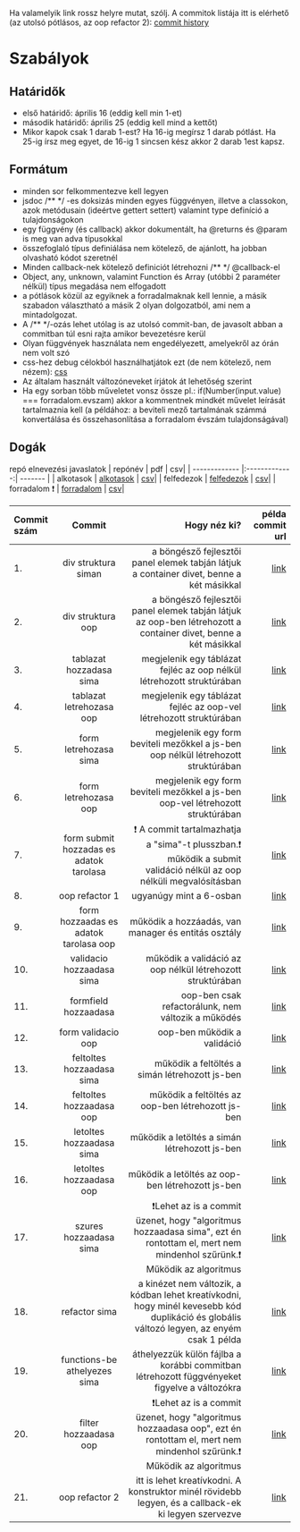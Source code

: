 Ha valamelyik link rossz helyre mutat, szólj. A commitok listája itt is elérhető (az utolsó pótlásos, az oop refactor 2):
[commit history](https://github.com/gomszab/jav_ref2/commits/main/)

# Szabályok
## Határidők
- első határidő: április 16 (eddig kell min 1-et)
- második határidő: április 25 (eddig kell mind a kettőt)
- Mikor kapok csak 1 darab 1-est? Ha 16-ig megírsz 1 darab pótlást. Ha 25-ig írsz meg egyet, de 16-ig 1 sincsen kész akkor 2 darab 1est kapsz.

## Formátum
- minden sor felkommentezve kell legyen
- jsdoc /** */ -es doksizás minden egyes függvényen, illetve a classokon, azok metódusain (ideértve gettert settert) valamint type definíció a tulajdonságokon
- egy függvény (és callback) akkor dokumentált, ha @returns és @param is meg van adva típusokkal
- összefoglaló típus definiálása nem kötelező, de ajánlott, ha jobban olvasható kódot szeretnél
- Minden callback-nek kötelező definiciót létrehozni /** */ @callback-el
- Object, any, unknown, valamint Function és Array (utóbbi 2 paraméter nélkül) típus megadása nem elfogadott
- a pótlások közül az egyiknek a forradalmaknak kell lennie, a másik szabadon választható a másik 2 olyan dolgozatból, ami nem a mintadolgozat.
- A /** */-ozás lehet utólag is az utolsó commit-ban, de javasolt abban a commitban túl esni rajta amikor bevezetésre kerül
- Olyan függvények használata nem engedélyezett, amelyekről az órán nem volt szó
- css-hez debug célokból használhatjátok ezt (de nem kötelező, nem nézem): [css](./style.css)
- Az általam használt változóneveket írjátok át lehetőség szerint
- Ha egy sorban több műveletet vonsz össze pl.: if(Number(input.value) === forradalom.evszam) akkor a kommentnek mindkét művelet leírását tartalmaznia kell (a példához: a beviteli mező tartalmának számmá konvertálása és összehasonlítása a forradalom évszám tulajdonságával)

## Dogák
repó elnevezési javaslatok
| repónév        | pdf           | csv|
| ------------- |:-------------:| ------- |
| alkotasok | [alkotasok](./alkotasok/Dolgozatalkotasok.pdf) | [csv](./alkotasok/data.csv)|
| felfedezok | [felfedezok](./felfedezok/Dolgozatfelfedezok.pdf) | [csv](./felfedezok/data.csv)|
| forradalom ❗ | [forradalom](./forradalom/Dolgozatforradalmak.pdf) | [csv](./forradalom/data.csv)|


| Commit szám | Commit        | Hogy néz ki?  | példa commit url |
|:------------|:------:| -----:|----:| 
| 1. | div struktura siman | a böngésző fejlesztői panel elemek tabján látjuk a container divet, benne a két másikkal | [link](https://github.com/gomszab/jav_ref2/tree/b45ba0168a629fc4c170ec45e64badd7c3f92ba2) | 
| 2. |div struktura oop | a böngésző fejlesztői panel elemek tabján látjuk az oop-ben létrehozott a container divet, benne a két másikkal | [link](https://github.com/gomszab/jav_ref2/tree/5899c805a2650c45936116b22b4280185c519948) | 
| 3. | tablazat hozzadasa sima | megjelenik egy táblázat fejléc az oop nélkül létrehozott struktúrában| [link](https://github.com/gomszab/jav_ref2/tree/b31b805dfdbe4170a6bac728d169222b9d3989b2) | 
| 4. | tablazat letrehozasa oop | megjelenik egy táblázat fejléc az oop-vel létrehozott struktúrában | [link](https://github.com/gomszab/jav_ref2/tree/1625f34185f84fd7b2a9acedb2add9a710418067) | 
| 5. | form letrehozasa sima | megjelenik egy form beviteli mezőkkel a js-ben oop nélkül létrehozott struktúrában | [link](https://github.com/gomszab/jav_ref2/tree/f3d70a731afd5e9819e1c3e2e6c8a0771a39b123) | 
| 6. | form letrehozasa oop | megjelenik egy form beviteli mezőkkel a js-ben oop-vel létrehozott struktúrában | [link](https://github.com/gomszab/jav_ref2/tree/2734cfaffc7a71d4c26e583128d2fbe4c9c0aa87) | 
| 7. | form submit hozzadas es adatok tarolasa | ❗ A commit tartalmazhatja a "sima"-t plusszban.❗ működik a submit validáció nélkül az oop nélküli megvalósításban | [link](https://github.com/gomszab/jav_ref2/tree/3d27ea05d2dc47c52b6c3e16444106bfc0cb5d5a) | 
| 8. | oop refactor 1 | ugyanúgy mint a 6-osban | [link](https://github.com/gomszab/jav_ref2/tree/1bed952c5dd1bcd14623a4b0bc7c4b6a51a5e21c) | 
| 9. | form hozzaadas es adatok tarolasa oop | működik a hozzáadás, van manager és entitás osztály | [link](https://github.com/gomszab/jav_ref2/tree/35256325ec6749bf6d1f66bac69d3c4eae14b2fb)| 
| 10. | validacio hozzaadasa sima | működik a validáció az oop nélkül létrehozott struktúrában | [link](https://github.com/gomszab/jav_ref2/tree/319d2c9f3b7d422d41e66d2051ac0e9e0cee6b7e)| 
| 11. | formfield hozzaadasa | oop-ben csak refactorálunk, nem változik a működés | [link](https://github.com/gomszab/jav_ref2/tree/04732c12ca14b828c727e4f83fa085b81ea1b557)| 
| 12. | form validacio oop | oop-ben működik a validáció | [link](https://github.com/gomszab/jav_ref2/tree/aca2807e0da70f3dc7fbd70fca76b4db8755ae93)|
| 13. | feltoltes hozzaadasa sima | működik a feltöltés a simán létrehozott js-ben | [link](https://github.com/gomszab/jav_ref2/tree/ce00601aba821d42a523db151f2cf142dbc9ddc8)|
| 14. | feltoltes hozzaadasa oop | működik a feltöltés az oop-ben létrehozott js-ben | [link](https://github.com/gomszab/jav_ref2/tree/75296ede6f080c8068ca155fe61891f928b2163a)|
| 15. |letoltes hozzaadasa sima | működik a letöltés a simán létrehozott js-ben | [link](https://github.com/gomszab/jav_ref2/tree/7e3a31f691fa550a959ded9f3b3130c3529d6003)|
| 16. |letoltes hozzaadasa oop | működik a letöltés az oop-ben létrehozott js-ben | [link](https://github.com/gomszab/jav_ref2/tree/60adcccf7ad8ebd0e3ffbee0e18b51bf1f889a2e)|
| 17. |szures hozzaadasa sima | ❗Lehet az is a commit üzenet, hogy "algoritmus hozzaadasa sima", ezt én rontottam el, mert nem mindenhol szűrünk.❗ Működik az algoritmus | [link](https://github.com/gomszab/jav_ref2/tree/1ea602a6e0558b8cc6817f67d53929b93f3e5955)|
| 18. |refactor sima | a kinézet nem változik, a kódban lehet kreatívkodni, hogy minél kevesebb kód duplikáció és globális változó legyen, az enyém csak 1 példa | [link](https://github.com/gomszab/jav_ref2/tree/21394066f227bc953c4e42ea77f7c5df2ff1b295)|
| 19. |functions-be athelyezes sima | áthelyezzük külön fájlba a korábbi commitban létrehozott függvényeket figyelve a változókra | [link](https://github.com/gomszab/jav_ref2/tree/02defafa9ca9aa3a6de0a221552b8de0df0a9950)|
| 20. |filter hozzaadasa oop | ❗Lehet az is a commit üzenet, hogy "algoritmus hozzaadasa oop", ezt én rontottam el, mert nem mindenhol szűrünk.❗ Működik az algoritmus | [link](https://github.com/gomszab/jav_ref2/tree/e73d7275a0e968b626cee3ad5a075db9c085c5cb)|
| 21. |oop refactor 2 | itt is lehet kreatívkodni. A konstruktor minél rövidebb legyen, és a callback-ek ki legyen szervezve | [link](https://github.com/gomszab/jav_ref2/tree/05000d00d8b569a4524014b6a502a0c179d3cc7b)|

